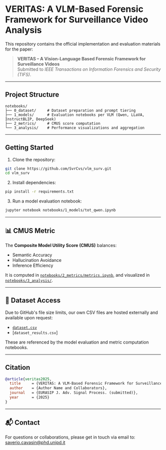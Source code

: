 # VERITAS: A VLM-Based Forensic Framework for Surveillance Video Analysis

This repository contains the official implementation and evaluation materials for the paper:

> **VERITAS – A Vision-Language Based Forensic Framework for Surveillance Videos**  
> Submitted to *IEEE Transactions on Information Forensics and Security (TIFS)*.

---

## Project Structure

```
notebooks/
├── 0_dataset/     # Dataset preparation and prompt tiering
├── 1_models/      # Evaluation notebooks per VLM (Qwen, LLaVA, InstructBLIP, DeepSeek)
├── 2_metrics/     # CMUS score computation
└── 3_analysis/    # Performance visualizations and aggregation
```

---

## Getting Started

1. Clone the repository:

```bash
git clone https://github.com/SvrCvs/vlm_surv.git
cd vlm_surv
```

2. Install dependencies:

```bash
pip install -r requirements.txt
```

3. Run a model evaluation notebook:

```bash
jupyter notebook notebooks/1_models/tot_qwen.ipynb
```

---

## 📊 CMUS Metric

The **Composite Model Utility Score (CMUS)** balances:
- Semantic Accuracy
- Hallucination Avoidance
- Inference Efficiency

It is computed in [`notebooks/2_metrics/metrics.ipynb`](notebooks/2_metrics/metrics.ipynb), and visualized in [`notebooks/3_analysis/`](notebooks/3_analysis/).

---

## 📁 Dataset Access

Due to GitHub's file size limits, our own CSV files are hosted externally and available upon request:

- [`dataset.csv`]('https://github.com/Xuange923/Surveillance-Video-Understanding?tab=readme-ov-file')
- [`dataset_results.csv`]

These are referenced by the model evaluation and metric computation notebooks.

---

## Citation

```bibtex
@article{veritas2025,
  title     = {VERITAS: A VLM-Based Forensic Framework for Surveillance Videos},
  author    = {Author Name and Collaborators},
  journal   = {EURASIP J. Adv. Signal Process. (submitted)},
  year      = {2025}
}
```

---

## 📬 Contact

For questions or collaborations, please get in touch via email to: saverio.cavasin@phd.unipd.it
